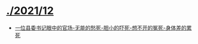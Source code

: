 # [./2021/12](./2021/12)

* [一位县委书记眼中的官场-无能的愁死-胆小的吓死-想不开的冤死-身体差的累死](./一位县委书记眼中的官场-无能的愁死-胆小的吓死-想不开的冤死-身体差的累死.md)

